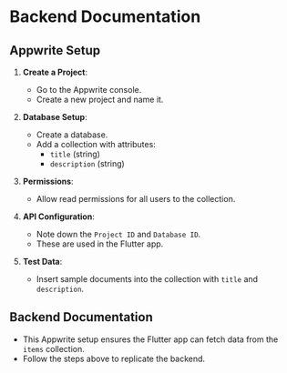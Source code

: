 # Backend Documentation

## Appwrite Setup

1. **Create a Project**:
   - Go to the Appwrite console.
   - Create a new project and name it.

2. **Database Setup**:
   - Create a database.
   - Add a collection with attributes:
     - `title` (string)
     - `description` (string)

3. **Permissions**:
   - Allow read permissions for all users to the collection.

4. **API Configuration**:
   - Note down the `Project ID` and `Database ID`.
   - These are used in the Flutter app.

5. **Test Data**:
   - Insert sample documents into the collection with `title` and `description`.

## Backend Documentation

- This Appwrite setup ensures the Flutter app can fetch data from the `items` collection.
- Follow the steps above to replicate the backend.
